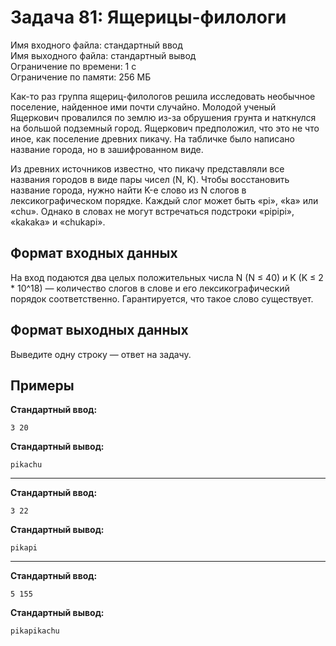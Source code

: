 # Задача 81: Ящерицы-филологи

Имя входного файла: стандартный ввод  
Имя выходного файла: стандартный вывод  
Ограничение по времени: 1 с  
Ограничение по памяти: 256 МБ  

Как-то раз группа ящериц-филологов решила исследовать необычное поселение, найденное ими почти случайно. Молодой ученый Ящеркович провалился по землю из-за обрушения грунта и наткнулся на большой подземный город. Ящеркович предположил, что это не что иное, как поселение древних пикачу. На табличке было написано название города, но в зашифрованном виде.

Из древних источников известно, что пикачу представляли все названия городов в виде пары чисел (N, K). Чтобы восстановить название города, нужно найти K-е слово из N слогов в лексикографическом порядке. Каждый слог может быть «pi», «ka» или «chu». Однако в словах не могут встречаться подстроки «pipipi», «kakaka» и «chukapi».

## Формат входных данных

На вход подаются два целых положительных числа N (N ≤ 40) и K (K ≤ 2 * 10^18) — количество слогов в слове и его лексикографический порядок соответственно. Гарантируется, что такое слово существует.

## Формат выходных данных

Выведите одну строку — ответ на задачу.

## Примеры

**Стандартный ввод:**
```
3 20
```

**Стандартный вывод:**
```
pikachu
```

---

**Стандартный ввод:**
```
3 22
```

**Стандартный вывод:**
```
pikapi
```

---

**Стандартный ввод:**
```
5 155
```

**Стандартный вывод:**
```
pikapikachu
```
